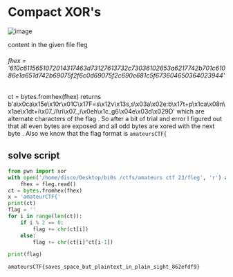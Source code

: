 # Compact XOR's
![image](https://github.com/0xd1sc0/AmateursCTF-2023/assets/117750351/372378cf-ba75-4e82-9043-88a9a4ba098d)

content in the given file fleg  <br>
###### fhex = '610c6115651072014317463d73127613732c73036102653a6217742b701c61086e1a651d742b69075f2f6c0d69075f2c690e681c5f673604650364023944' <br>
ct = bytes.fromhex(fhex) returns b'a\x0ca\x15e\x10r\x01C\x17F=s\x12v\x13s,s\x03a\x02e:b\x17t+p\x1ca\x08n\x1ae\x1dt+i\x07_/l\ri\x07_,i\x0eh\x1c_g6\x04e\x03d\x029D'
which are alternate characters of the flag . So after a bit of trial and error I figured out that all even bytes are exposed and all odd bytes are xored with 
the next byte .
Also we know that the flag format is `amateursCTF{`  

## solve script 
```py
from pwn import xor
with open('/home/disco/Desktop/bi0s /ctfs/amateurs ctf 23/fleg', 'r') as fleg:
    fhex = fleg.read()
ct = bytes.fromhex(fhex)
x = 'amateurCTF{'
print(ct)
flag = ''
for i in range(len(ct)):
    if i % 2 == 0:
        flag += chr(ct[i])
    else:
        flag += chr(ct[i]^ct[i-1]) 

print(flag)
```
`amateursCTF{saves_space_but_plaintext_in_plain_sight_862efdf9}`
